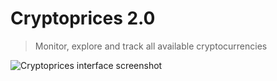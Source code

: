# Cryptoprices 2.0

> Monitor, explore and track all available cryptocurrencies 

![Cryptoprices interface screenshot](https://res.cloudinary.com/albin-groen/image/upload/f_auto/v1609512725/CleanShot_2021-01-01_at_15.50.32_b2hwhy.png)
